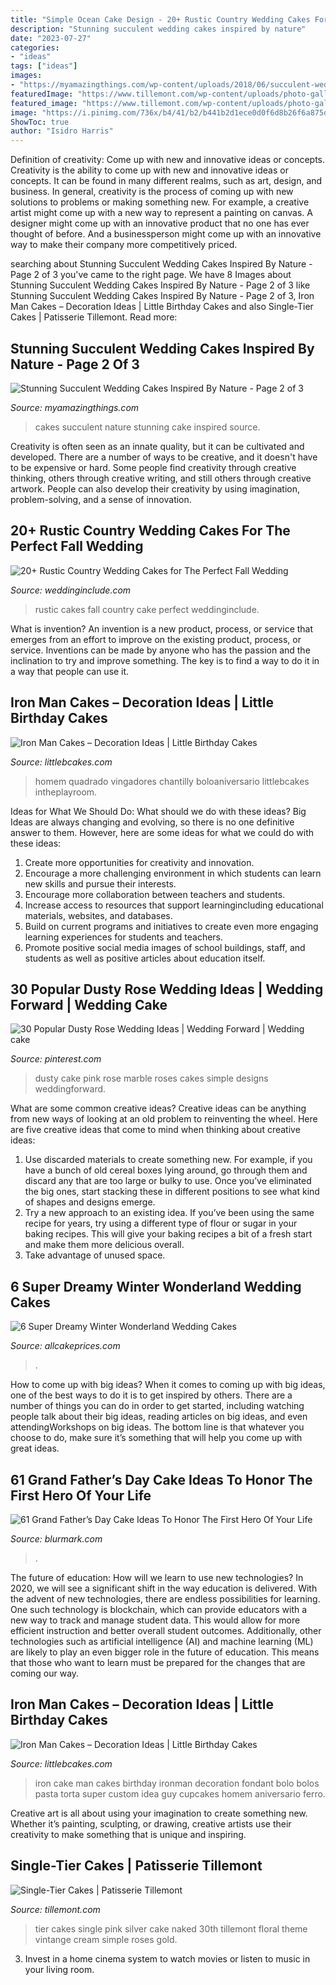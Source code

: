 ```yaml
---
title: "Simple Ocean Cake Design - 20+ Rustic Country Wedding Cakes For The Perfect Fall Wedding"
description: "Stunning succulent wedding cakes inspired by nature"
date: "2023-07-27"
categories:
- "ideas"
tags: ["ideas"]
images:
- "https://myamazingthings.com/wp-content/uploads/2018/06/succulent-wedding-cake-7-.jpg"
featuredImage: "https://www.tillemont.com/wp-content/uploads/photo-gallery-plugin/photo-gallery/import/single_tier_cakes-pink_silver_30-6.jpg"
featured_image: "https://www.tillemont.com/wp-content/uploads/photo-gallery-plugin/photo-gallery/import/single_tier_cakes-pink_silver_30-6.jpg"
image: "https://i.pinimg.com/736x/b4/41/b2/b441b2d1ece0d0f6d8b26f6a875daa7b.jpg"
ShowToc: true
author: "Isidro Harris"
---
```



Definition of creativity: Come up with new and innovative ideas or concepts.
Creativity is the ability to come up with new and innovative ideas or concepts. It can be found in many different realms, such as art, design, and business. In general, creativity is the process of coming up with new solutions to problems or making something new. For example, a creative artist might come up with a new way to represent a painting on canvas. A designer might come up with an innovative product that no one has ever thought of before. And a businessperson might come up with an innovative way to make their company more competitively priced.

	

		
searching about Stunning Succulent Wedding Cakes Inspired By Nature - Page 2 of 3 you've came to the right page. We have 8 Images about Stunning Succulent Wedding Cakes Inspired By Nature - Page 2 of 3 like Stunning Succulent Wedding Cakes Inspired By Nature - Page 2 of 3, Iron Man Cakes – Decoration Ideas | Little Birthday Cakes and also Single-Tier Cakes | Patisserie Tillemont. Read more:
		
    
## Stunning Succulent Wedding Cakes Inspired By Nature - Page 2 Of 3

<img loading=lazy src="https://myamazingthings.com/wp-content/uploads/2018/06/succulent-wedding-cake-7-.jpg" onerror="this.onerror=null;this.src='https://tse1.mm.bing.net/th?id=OIP.5hQp6bCSxsMS06B-zFSOnwHaLF&amp;pid=15.1';" alt="Stunning Succulent Wedding Cakes Inspired By Nature - Page 2 of 3">

_Source: myamazingthings.com_

>cakes succulent nature stunning cake inspired source. 

	

Creativity is often seen as an innate quality, but it can be cultivated and developed. There are a number of ways to be creative, and it doesn't have to be expensive or hard. Some people find creativity through creative thinking, others through creative writing, and still others through creative artwork. People can also develop their creativity by using imagination, problem-solving, and a sense of innovation.

    
## 20+ Rustic Country Wedding Cakes For The Perfect Fall Wedding

<img loading=lazy src="https://www.weddinginclude.com/wp-content/uploads/2016/07/rustic-white-wedding-cake-for-fall-wedding.jpg" onerror="this.onerror=null;this.src='https://tse1.mm.bing.net/th?id=OIP.1EuYYH50H1lpcpHsowa33wHaK8&amp;pid=15.1';" alt="20+ Rustic Country Wedding Cakes for The Perfect Fall Wedding">

_Source: weddinginclude.com_

>rustic cakes fall country cake perfect weddinginclude. 

	

What is invention?
An invention is a new product, process, or service that emerges from an effort to improve on the existing product, process, or service. Inventions can be made by anyone who has the passion and the inclination to try and improve something. The key is to find a way to do it in a way that people can use it.

    
## Iron Man Cakes – Decoration Ideas | Little Birthday Cakes

<img loading=lazy src="https://www.littlebcakes.com/wp-content/uploads/2014/01/Iron-Man-Cake-Design-768x1024.jpg" onerror="this.onerror=null;this.src='https://tse1.mm.bing.net/th?id=OIP.BRePiDUC9dm5qLTzoVXSkwHaJ4&amp;pid=15.1';" alt="Iron Man Cakes – Decoration Ideas | Little Birthday Cakes">

_Source: littlebcakes.com_

>homem quadrado vingadores chantilly boloaniversario littlebcakes intheplayroom. 

	

Ideas for What We Should Do: What should we do with these ideas?
Big Ideas are always changing and evolving, so there is no one definitive answer to them. However, here are some ideas for what we could do with these ideas: 
1. Create more opportunities for creativity and innovation. 
2. Encourage a more challenging environment in which students can learn new skills and pursue their interests. 
3. Encourage more collaboration between teachers and students. 
4. Increase access to resources that support learningincluding educational materials, websites, and databases. 
5. Build on current programs and initiatives to create even more engaging learning experiences for students and teachers. 
6. Promote positive social media images of school buildings, staff, and students as well as positive articles about education itself.

    
## 30 Popular Dusty Rose Wedding Ideas | Wedding Forward | Wedding Cake

<img loading=lazy src="https://i.pinimg.com/736x/b4/41/b2/b441b2d1ece0d0f6d8b26f6a875daa7b.jpg" onerror="this.onerror=null;this.src='https://tse1.mm.bing.net/th?id=OIP.h9rrx2Dvlqtq5MeFxoc0dAHaLG&amp;pid=15.1';" alt="30 Popular Dusty Rose Wedding Ideas | Wedding Forward | Wedding cake">

_Source: pinterest.com_

>dusty cake pink rose marble roses cakes simple designs weddingforward. 

	

What are some common creative ideas?
Creative ideas can be anything from new ways of looking at an old problem to reinventing the wheel. Here are five creative ideas that come to mind when thinking about creative ideas: 
1. Use discarded materials to create something new. For example, if you have a bunch of old cereal boxes lying around, go through them and discard any that are too large or bulky to use. Once you’ve eliminated the big ones, start stacking these in different positions to see what kind of shapes and designs emerge.
2. Try a new approach to an existing idea. If you’ve been using the same recipe for years, try using a different type of flour or sugar in your baking recipes. This will give your baking recipes a bit of a fresh start and make them more delicious overall.
3. Take advantage of unused space.

    
## 6 Super Dreamy Winter Wonderland Wedding Cakes

<img loading=lazy src="https://www.allcakeprices.com/wp-content/uploads/2016/10/winter-wedding-cake1.jpg" onerror="this.onerror=null;this.src='https://tse3.mm.bing.net/th?id=OIP.G5_CV1fTYSFhaA824ixiHgHaLH&amp;pid=15.1';" alt="6 Super Dreamy Winter Wonderland Wedding Cakes">

_Source: allcakeprices.com_

>. 

	

How to come up with big ideas?
When it comes to coming up with big ideas, one of the best ways to do it is to get inspired by others. There are a number of things you can do in order to get started, including watching people talk about their big ideas, reading articles on big ideas, and even attendingWorkshops on big ideas. The bottom line is that whatever you choose to do, make sure it’s something that will help you come up with great ideas.

    
## 61 Grand Father’s Day Cake Ideas To Honor The First Hero Of Your Life

<img loading=lazy src="https://www.blurmark.com/wp-content/uploads/2017/05/Awesome-Cake-Idea.jpg" onerror="this.onerror=null;this.src='https://tse4.mm.bing.net/th?id=OIP.XKmEqGihg-tnqt3b0wJfbQHaJ4&amp;pid=15.1';" alt="61 Grand Father’s Day Cake Ideas To Honor The First Hero Of Your Life">

_Source: blurmark.com_

>. 

	

The future of education: How will we learn to use new technologies?
In 2020, we will see a significant shift in the way education is delivered. With the advent of new technologies, there are endless possibilities for learning. One such technology is blockchain, which can provide educators with a new way to track and manage student data. This would allow for more efficient instruction and better overall student outcomes. Additionally, other technologies such as artificial intelligence (AI) and machine learning (ML) are likely to play an even bigger role in the future of education. This means that those who want to learn must be prepared for the changes that are coming our way.

    
## Iron Man Cakes – Decoration Ideas | Little Birthday Cakes

<img loading=lazy src="http://www.littlebcakes.com/wp-content/uploads/2014/01/Iron-Man-Cake.jpg" onerror="this.onerror=null;this.src='https://tse1.mm.bing.net/th?id=OIP.AXoj0X3ssCpu-0jZqmshuwHaHn&amp;pid=15.1';" alt="Iron Man Cakes – Decoration Ideas | Little Birthday Cakes">

_Source: littlebcakes.com_

>iron cake man cakes birthday ironman decoration fondant bolo bolos pasta torta super custom idea guy cupcakes homem aniversario ferro. 

	

Creative art is all about using your imagination to create something new. Whether it’s painting, sculpting, or drawing, creative artists use their creativity to make something that is unique and inspiring.

    
## Single-Tier Cakes | Patisserie Tillemont

<img loading=lazy src="https://www.tillemont.com/wp-content/uploads/photo-gallery-plugin/photo-gallery/import/single_tier_cakes-pink_silver_30-6.jpg" onerror="this.onerror=null;this.src='https://tse2.mm.bing.net/th?id=OIP.Girdax7WBXt-4eKXQtopzAAAAA&amp;pid=15.1';" alt="Single-Tier Cakes | Patisserie Tillemont">

_Source: tillemont.com_

>tier cakes single pink silver cake naked 30th tillemont floral theme vintange cream simple roses gold. 

	

3. Invest in a home cinema system to watch movies or listen to music in your living room.

